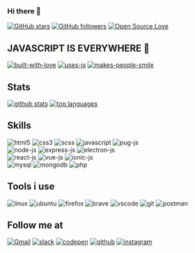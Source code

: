 ### Hi there 👋

<!--
**miko-github/miko-github** is a ✨ _special_ ✨ repository because its `README.md` (this file) appears on your GitHub profile
-->

[![GitHub stars][badge-github-stars]][github-stars]
[![GitHub followers][badge-github-followers]][github-followers]
[![Open Source Love][badge-open-source]][social-github]

## JAVASCRIPT IS EVERYWHERE 🎉

[![built-with-love][badge-with-love]][social-github]
[![uses-js][badge-use-js]][social-github]
[![makes-people-smile][badge-smile]][social-github]

## Stats

[![github stats][github-stats]][social-github]
[![top languages][github-top-languages]][social-github]

<!-- ## Projects (repo) -->

## Skills

![html5][skills-html5]
![css3][skills-css3]
![scss][skills-sass]
![javascript][skills-js-dark]
![pug-js][skills-pugjs]\
![node-js][skills-nodejs]
![express-js][skills-expressjs]
![electron-js][skills-electronjs]\
![react-js][skills-reactjs]
![vue-js][skills-vuejs]
![ionic-js][skills-ionic]\
![mysql][skills-mysql]
![mongodb][skills-mongodb]
![php][skills-php]

## Tools i use

![linux][badge-os-linux]
![ubuntu][badge-os-ubuntu]
![firefox][tools-firefox]
![brave][tools-brave]
![vscode][tools-vscode]
![git][tools-git]
![postman][tools-postman]

## Follow me at

[![Gmail][badge-gmail]][social-gmail]
[![slack][badge-slack]](# 'anywhere programmers is')
[![codepen][badge-codepen]][social-codepen]
[![github][badge-github]][social-github]
[![instagram][badge-instagram]][social-instagram]

<!-- --------------------
 links
-->

<!-- stats -->

[github-stats]: https://github-readme-stats.vercel.app/api?username=miko-github&theme=blue-green
[github-top-languages]: https://github-readme-stats.vercel.app/api/top-langs/?username=miko-github&theme=blue-green

<!-- badges -->

[badge-with-love]: http://ForTheBadge.com/images/badges/built-with-love.svg
[badge-use-js]: http://ForTheBadge.com/images/badges/uses-js.svg
[badge-smile]: http://ForTheBadge.com/images/badges/makes-people-smile.svg
[badge-github-stars]: (https://img.shields.io/github/stars/miko-github/vueStoreDashboard.svg?style=social&label=Star&maxAge=2592000)
[badge-github-followers]: (https://img.shields.io/github/followers/miko-github.svg?style=social&label=Follow&maxAge=2592000)
[badge-open-source]: https://badges.frapsoft.com/os/v1/open-source.svg?v=103
[github-stars]: https://GitHub.com/miko-github/miko-github/stargazers/
[github-followers]: https://github.com/miko-github?tab=followers

<!-- -----------------------
 sociality
 -->

<!-- social-badge -->

[badge-codepen]: https://img.shields.io/badge/Codepen-000000?style=for-the-badge&logo=codepen&logoColor=white
[badge-github]: https://img.shields.io/badge/GitHub-100000?style=for-the-badge&logo=github&logoColor=white
[badge-instagram]: https://img.shields.io/badge/Instagram-E4405F?style=for-the-badge&logo=instagram&logoColor=white
[badge-slack]: https://img.shields.io/badge/Slack-4A154B?style=for-the-badge&logo=slack&logoColor=white
[badge-gmail]: https://img.shields.io/badge/Gmail-D14836?style=for-the-badge&logo=gmail&logoColor=white

<!-- social-links -->

[social-codepen]: https://codepen.io/miko-github
[social-github]: https://github.com/miko-github
[social-instagram]: https://instagram.com
[social-gmail]: mikoloism.github@gmail.com

<!-- blogs -->

[badge-dev]: https://img.shields.io/badge/dev.to-0A0A0A?style=for-the-badge&logo=dev.to&logoColor=white
[badge-blogger]: https://img.shields.io/badge/Blogger-FF5722?style=for-the-badge&logo=blogger&logoColor=white
[badge-rss]: https://img.shields.io/badge/RSS-FFA500?style=for-the-badge&logo=rss&logoColor=white

<!-- os -->

[badge-os-linux]: https://img.shields.io/badge/Linux-FCC624?style=for-the-badge&logo=linux&logoColor=black
[badge-os-ubuntu]: https://img.shields.io/badge/Ubuntu-E95420?style=for-the-badge&logo=ubuntu&logoColor=white

<!-- -----------------------
Skills
-->

[skills-html5]: https://img.shields.io/badge/HTML5-E34F26?style=for-the-badge&logo=html5&logoColor=white
[skills-css3]: https://img.shields.io/badge/CSS3-1572B6?style=for-the-badge&logo=css3&logoColor=white
[skills-js]: https://img.shields.io/badge/JavaScript-F7DF1E?style=for-the-badge&logo=javascript&logoColor=black
[skills-js-dark]: https://img.shields.io/badge/JavaScript-323330?style=for-the-badge&logo=javascript&logoColor=F7DF1E
[skills-nodejs]: https://img.shields.io/badge/Node.js-43853D?style=for-the-badge&logo=node.js&logoColor=white
[skills-expressjs]: https://img.shields.io/badge/Express.js-404D59?style=for-the-badge&logo=express&logoColor=white
[skills-sass]: https://img.shields.io/badge/Sass-CC6699?style=for-the-badge&logo=sass&logoColor=white
[skills-php]: https://img.shields.io/badge/PHP-777BB4?style=for-the-badge&logo=php&logoColor=white
[skills-md]: https://img.shields.io/badge/Markdown-000000?style=for-the-badge&logo=markdown&logoColor=white
[skills-bash]: https://img.shields.io/badge/Shell_Script-121011?style=for-the-badge&logo=gnu-bash&logoColor=white
[skills-reactjs]: https://img.shields.io/badge/React-20232A?style=for-the-badge&logo=react&logoColor=61DAFB
[skills-vuejs]: https://img.shields.io/badge/Vue.js-35495E?style=for-the-badge&logo=vue.js&logoColor=4FC08D
[skills-bootstrap]: https://img.shields.io/badge/Bootstrap-563D7C?style=for-the-badge&logo=bootstrap&logoColor=white
[skills-mysql]: https://img.shields.io/badge/MySQL-00000F?style=for-the-badge&logo=mysql&logoColor=white
[skills-mongodb]: https://img.shields.io/badge/MongoDB-4EA94B?style=for-the-badge&logo=mongodb&logoColor=white
[skills-electronjs]: https://img.shields.io/badge/Electron-47848F?style=for-the-badge&logo=electron&logoColor=white
[skills-pugjs]: https://img.shields.io/badge/Pug.js-A86454?style=for-the-badge&logo=pug&logoColor=white
[skills-ionic]: https://img.shields.io/badge/Ionic-3880FF?style=for-the-badge&logo=ionic&logoColor=white
[skills-ms-office]: https://img.shields.io/badge/Microsoft_Office-D83B01?style=for-the-badge&logo=microsoft-office&logoColor=white

<!-- i never use this badge -->

[skills-jquery]: https://img.shields.io/badge/jQuery-0769AD?style=for-the-badge&logo=jquery&logoColor=white

<!-- tools -->

[tools-vscode]: https://img.shields.io/badge/Visual_Studio_Code-0078D4?style=for-the-badge&logo=visual%20studio%20code&logoColor=white
[tools-git]: https://img.shields.io/badge/Git-F05032?style=for-the-badge&logo=git&logoColor=white
[tools-brave]: https://img.shields.io/badge/Brave-FB542B?style=for-the-badge&logo=brave&logoColor=white
[tools-firefox]: https://img.shields.io/badge/FireFox-FF7139?style=for-the-badge&logo=firefox&logoColor=white
[tools-postman]: https://img.shields.io/badge/Postman-FF6C37?style=for-the-badge&logo=Postman&logoColor=white
